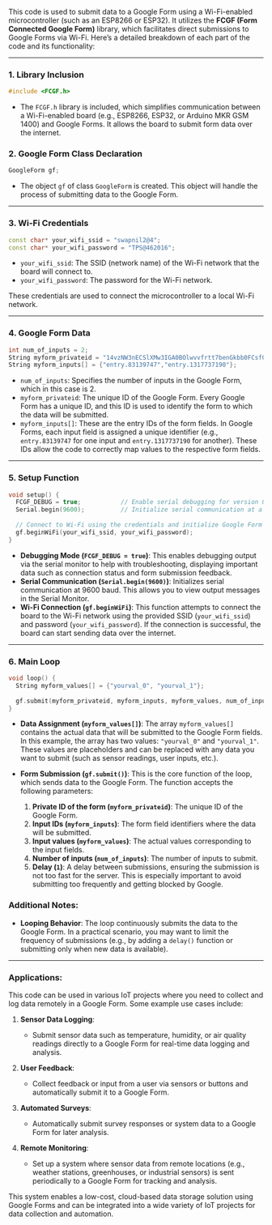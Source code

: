 This code is used to submit data to a Google Form using a Wi-Fi-enabled microcontroller (such as an ESP8266 or ESP32). It utilizes the **FCGF (Form Connected Google Form)** library, which facilitates direct submissions to Google Forms via Wi-Fi. Here’s a detailed breakdown of each part of the code and its functionality:

---

### 1. **Library Inclusion**

```cpp
#include <FCGF.h>
```
- The `FCGF.h` library is included, which simplifies communication between a Wi-Fi-enabled board (e.g., ESP8266, ESP32, or Arduino MKR GSM 1400) and Google Forms. It allows the board to submit form data over the internet.

### 2. **Google Form Class Declaration**

```cpp
GoogleForm gf;
```
- The object `gf` of class `GoogleForm` is created. This object will handle the process of submitting data to the Google Form.

---

### 3. **Wi-Fi Credentials**

```cpp
const char* your_wifi_ssid = "swapnil2@4";
const char* your_wifi_password = "TPS@462016";
```
- `your_wifi_ssid`: The SSID (network name) of the Wi-Fi network that the board will connect to.
- `your_wifi_password`: The password for the Wi-Fi network.

These credentials are used to connect the microcontroller to a local Wi-Fi network.

---

### 4. **Google Form Data**

```cpp
int num_of_inputs = 2;
String myform_privateid = "14vzNW3nECSlXMw3IGA0BOlwvvfrtt7benGkbb0FCsf0";
String myform_inputs[] = {"entry.83139747","entry.1317737190"};
```
- `num_of_inputs`: Specifies the number of inputs in the Google Form, which in this case is 2.
- `myform_privateid`: The unique ID of the Google Form. Every Google Form has a unique ID, and this ID is used to identify the form to which the data will be submitted.
- `myform_inputs[]`: These are the entry IDs of the form fields. In Google Forms, each input field is assigned a unique identifier (e.g., `entry.83139747` for one input and `entry.1317737190` for another). These IDs allow the code to correctly map values to the respective form fields.

---

### 5. **Setup Function**

```cpp
void setup() {
  FCGF_DEBUG = true;           // Enable serial debugging for version 0.0.4 and above
  Serial.begin(9600);          // Initialize serial communication at a baud rate of 9600
  
  // Connect to Wi-Fi using the credentials and initialize Google Form submission capabilities
  gf.beginWiFi(your_wifi_ssid, your_wifi_password);
}
```
- **Debugging Mode (`FCGF_DEBUG = true`)**: This enables debugging output via the serial monitor to help with troubleshooting, displaying important data such as connection status and form submission feedback.
- **Serial Communication (`Serial.begin(9600)`)**: Initializes serial communication at 9600 baud. This allows you to view output messages in the Serial Monitor.
- **Wi-Fi Connection (`gf.beginWiFi`)**: This function attempts to connect the board to the Wi-Fi network using the provided SSID (`your_wifi_ssid`) and password (`your_wifi_password`). If the connection is successful, the board can start sending data over the internet.

---

### 6. **Main Loop**

```cpp
void loop() {
  String myform_values[] = {"yourval_0", "yourval_1"};
  
  gf.submit(myform_privateid, myform_inputs, myform_values, num_of_inputs, 1);
}
```
- **Data Assignment (`myform_values[]`)**: The array `myform_values[]` contains the actual data that will be submitted to the Google Form fields. In this example, the array has two values: `"yourval_0"` and `"yourval_1"`. These values are placeholders and can be replaced with any data you want to submit (such as sensor readings, user inputs, etc.).
  
- **Form Submission (`gf.submit()`)**: This is the core function of the loop, which sends data to the Google Form. The function accepts the following parameters:
  1. **Private ID of the form (`myform_privateid`)**: The unique ID of the Google Form.
  2. **Input IDs (`myform_inputs`)**: The form field identifiers where the data will be submitted.
  3. **Input values (`myform_values`)**: The actual values corresponding to the input fields.
  4. **Number of inputs (`num_of_inputs`)**: The number of inputs to submit.
  5. **Delay (`1`)**: A delay between submissions, ensuring the submission is not too fast for the server. This is especially important to avoid submitting too frequently and getting blocked by Google.

### Additional Notes:

- **Looping Behavior**: The loop continuously submits the data to the Google Form. In a practical scenario, you may want to limit the frequency of submissions (e.g., by adding a `delay()` function or submitting only when new data is available).

---

### Applications:

This code can be used in various IoT projects where you need to collect and log data remotely in a Google Form. Some example use cases include:

1. **Sensor Data Logging**:
   - Submit sensor data such as temperature, humidity, or air quality readings directly to a Google Form for real-time data logging and analysis.

2. **User Feedback**:
   - Collect feedback or input from a user via sensors or buttons and automatically submit it to a Google Form.

3. **Automated Surveys**:
   - Automatically submit survey responses or system data to a Google Form for later analysis.

4. **Remote Monitoring**:
   - Set up a system where sensor data from remote locations (e.g., weather stations, greenhouses, or industrial sensors) is sent periodically to a Google Form for tracking and analysis.

This system enables a low-cost, cloud-based data storage solution using Google Forms and can be integrated into a wide variety of IoT projects for data collection and automation.

